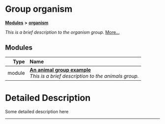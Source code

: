 
# Group organism


[**Modules**](modules.md)
 **>** [**organism**](group__organism.md)



_This is a brief description to the organism group._ [More...](#detailed-description)









## Modules

| Type | Name |
| ---: | :--- |
| module | [**An animal group example**](group__animals.md) <br>_This is a brief description to the animals group._  |















# Detailed Description


Some detailed description here 


    

------------------------------
